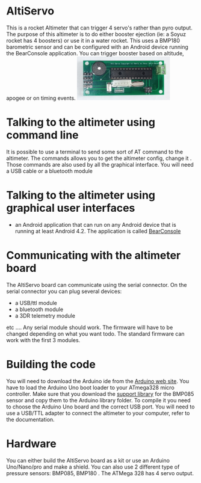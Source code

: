 # AltiServo
This is a rocket Altimeter that can trigger 4 servo's rather than pyro output. The purpose of this altimeter is to do either booster ejection (ie: a Soyuz rocket has 4 boosters) or use it in a water rocket.
This uses a BMP180 barometric sensor and can be configured with an Android device running the BearConsole application. 
You can trigger booster based on altitude, apogee or on timing events.
<img src="/pictures/Altiservo.jpg" width="49%"> 

# Talking to the altimeter using command line
It is possible to use a terminal to send some sort of AT command to the altimeter. The commands allows you to get the altimeter config, change it . Those commands are also used by all the graphical interface.
You will need a USB cable or a bluetooth module

# Talking to the altimeter using graphical user interfaces
- an Android application that can run on any Android device that is running at least Android 4.2. The application is called [BearConsole](https://github.com/bdureau/BearConsole2)

# Communicating with the altimeter board
The AltiServo board can communicate using the serial connector. On the serial connector you can plug several devices:
- a USB/ttl module
- a bluetooth module
- a 3DR telemetry module

etc ....
Any serial module should work. The firmware will have to be changed depending on what you want todo. The standard firmware can work with the first 3 modules.

# Building the code
You will need to download the Arduino ide from the [Arduino web site](https://www.arduino.cc/). 
You have to load the Arduino Uno boot loader to your ATmega328 micro controller. 
Make sure that you download the [support library](https://github.com/bdureau/AltimetersLibs) for the BMP085 sensor and copy them to the Arduino library folder. To compile it you need to choose the Arduino Uno board and the correct USB port.
You will need to use a USB/TTL adapter to connect the altimeter to your computer, refer to the documentation.

# Hardware
You can either build the AltiServo board as a kit or use an Arduino Uno/Nano/pro and make a shield. You can also use 2 different type of pressure sensors: BMP085, BMP180 . 
The ATMega 328 has 4 servo output.
